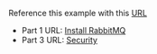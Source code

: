 Reference this example with this [URL](https://medium.com/bina-nusantara-it-division/a-beginners-guideline-to-rabbitmq-and-masstransit-part-2-implement-rabbitmq-in-code-with-af0503db2613)

- Part 1 URL: [Install RabbitMQ](https://medium.com/bina-nusantara-it-division/a-beginners-guideline-to-rabbitmq-and-masstransit-part-1-rabbitmq-and-how-to-install-it-ab91e1dc65ad)
- Part 3 URL: [Security](https://medium.com/bina-nusantara-it-division/a-beginners-guideline-to-rabbitmq-and-masstransit-part-2-user-access-management-and-good-practice-e5dbab49699c)

